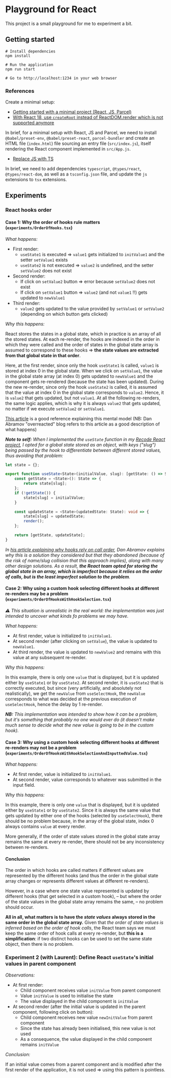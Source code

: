 # Playground for React

This project is a small playground for me to experiment a bit.

## Getting started

```
# Install dependencies
npm install

# Run the application
npm run start

# Go to http://localhost:1234 in your web browser
```

### References

Create a minimal setup:

- [Getting started with a minimal project (React, JS, Parcel)](https://levelup.gitconnected.com/how-to-create-a-minimal-react-and-parcel-app-in-5-steps-2806fa09a371)
- [With React 18, use `createRoot` instead of ReactDOM.render which is not supported anymore](https://react.dev/blog/2022/03/08/react-18-upgrade-guide#updates-to-client-rendering-apis)

In brief, for a minimal setup with React, JS and Parcel, we need to
install `@babel/preset-env`, `@babel/preset-react`, `parcel-bundler` and create an HTML file (`index.html`) file
sourcing an entry file (`src/index.js`), itself rendering the React component implemented in `src/App.js`.

- [Replace JS with TS](https://adrianhall.github.io/javascript/react/2020/03/29/parcel-typescript-react/)

In brief, we need to add dependencies `typescript`, `@types/react`, `@types/react-dom`, as well as a `tsconfig.json`
file, and update the `js` extensions to `tsx` extensions.

## Experiments

### React hooks order

#### Case 1: Why the order of hooks rule matters (`experiments/OrderOfHooks.tsx`)

_What happens:_

- First render:
    - `useState1` is executed => `value1` gets initialized to `initValue1` and the setter `setValue1` exists
    - `useState2` is not executed => `value2` is undefined, and the setter `setValue2` does not exist
- Second render:
    - If click on `setValue2` button => error because `setValue2` does not exist
    - If click on `setValue1` button => `value2` (and not `value1` !!) gets updated to `newValue1`
- Third render:
    - `value2` gets updated to the value provided by `setValue1` or `setValue2` (depending on which button gets clicked)

_Why this happens:_

React stores the states in a global state, which in practice is an array of all the stored states.
At each re-render, the hooks are indexed in the order in which they were called and the order of states in the global
state array is assumed to correspond to these hooks
=> **the state values are extracted from that global state in that order**.

Here, at the first render, since only the hook `useState1` is called, `value1` is stored at index 0 in the global state.
When we click on `setValue1`, the value in the global state array (at index 0) gets updated to `newValue1` and the
component gets re-rendered (because the state has been updated).
During the new re-render, since only the hook `useState2` is called, it is assumed that the value at index 0
in the global state corresponds to `value2`. Hence, it is `value2` that gets updated, but not `value1`.
At all the following re-renders, the same logic applies, which is why it is always `value2` that gets updated, no matter
if we execute `setValue2` or `setValue1`.

[This article](https://medium.com/@ryardley/react-hooks-not-magic-just-arrays-cd4f1857236e) is a good reference
explaining this mental model (NB: Dan Abramov "overreacted" blog refers to this article as a good description of what
happens)

_**Note to self:**_
_When I implemented the `useState` function in
my [Recode React project](https://github.com/MaudGautier/custom-React-UI-library/tree/master), I opted for a global
state stored as an object, with keys ("slug") being passed by the hook to differentiate between different stored values,
thus avoiding that problem:_

```ts
let state = {};

export function useState<State>(initialValue, slug): [getState: () => State, updateState: (t: State) => void] {
    const getState = <State>(): State => {
        return state[slug];
    };
    if (!getState()) {
        state[slug] = initialValue;
    }

    const updateState = <State>(updatedState: State): void => {
        state[slug] = updatedState;
        render();
    };

    return [getState, updateState];
}
```

_In [his article explaining why hooks rely on call order](https://overreacted.io/why-do-hooks-rely-on-call-order/), Dan
Abramov explains why this is a solution they considered but that they abandoned (because of the risk of name/slug
collision that this approach implies), along with many other design solutions.
As a result, **the React team opted for storing the global state in an array, which is imperfect because it relies on
the order of calls, but is the least imperfect solution to the problem**._

#### Case 2: Why using a custom hook selecting different hooks at different re-renders may be a problem (`experiments/OrderOfHooksWithHookSelection.tsx`)

_⚠️ This situation is unrealistic in the real world: the implementation was just intended to uncover what kinds fo
problems
we may have._

_What happens:_

- At first render, value is initialized to `initValue1`.
- At second render (after clicking on `setValue`), the value is updated to `newValue1`.
- At third render, the value is updated to `newValue2` and remains with this value at any subsequent re-render.

_Why this happens:_

In this example, there is only one `value` that is displayed, but it is updated either by `useState1` or by `useState2`.
At second render, it is `useState2` that is correctly executed, but since (very artificially, and absolutely not
realistically), we get the `newValue` from `useSelectHook`, the `newValue` corresponds to what was decided at the
previous execution of `useSelectHook`, hence the delay by 1 re-render.

_**NB:**
This implementation was intended to show how it can be a problem, but it's something that probably no one would
ever do (it doesn't make much sense to decide what the new value is going to be in the custom hook)._

#### Case 3: Why using a custom hook selecting different hooks at different re-renders may not be a problem (`experiments/OrderOfHooksWithHookSelectionAndInputtedValue.tsx`)

_What happens:_

- At first render, value is initialized to `initValue1`.
- At second render, value corresponds to whatever was submitted in the input field.

_Why this happens:_

In this example, there is only one `value` that is displayed, but it is updated either by `useState1` or by `useState2`.
Since it is always the same value that gets updated by either one of the hooks (selected by `useSelectHook`), there
should be no problem because, in the array of the global state, index 0 always contains `value` at every render.

More generally, if the order of state values stored in the global state array remains the same at every re-render,
there should not be any inconsistency between re-renders.

#### Conclusion

The order in which hooks are called matters if different values are represented by the different hooks (and thus the
order in the global state array changes or represents different values at different re-renders).

However, in a case where one state value represented is updated by different hooks (that get selected in a custom hook),
– but where the order of the state values in the global state array remains the same, –
no problem should occur.

**All in all, what matters is to have the _state values_ always stored in the same order in the global state array.**
Given that _the order of state values is inferred based on the order of hook calls_, the React team says we must keep
the same order of hook calls at every re-render, but **this is a simplification**: if two distinct hooks can be used to
set the same state object, then there is no problem.

### Experiment 2 (with Laurent): Define React `useState`'s initial values in parent component

_Observations:_

- At first render:
    - Child component receives value `initValue` from parent component
    - Value `initValue` is used to initialise the state
    - The value displayed in the child component is `initValue`
- At second render (after the initial value is updated in the parent component, following click on button):
    - Child component receives new value `newInitValue` from parent component
    - Since the state has already been initialised, this new value is not used
    - As a consequence, the value displayed in the child component remains `initValue`

_Conclusion:_

If an initial value comes from a parent component and is modified after the first render of the application, it is not
used => using this pattern is pointless.


